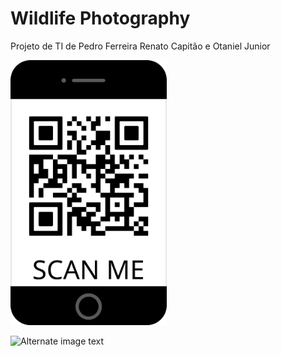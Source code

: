 # Wildlife Photography
Projeto de TI de Pedro Ferreira Renato Capitão e Otaniel Junior

[<img src="https://github.com/PedroFerreira6/meuProjeto/blob/main/imagens/frame_2.png" width="250"/>](image.png)


![Alternate image text]()
